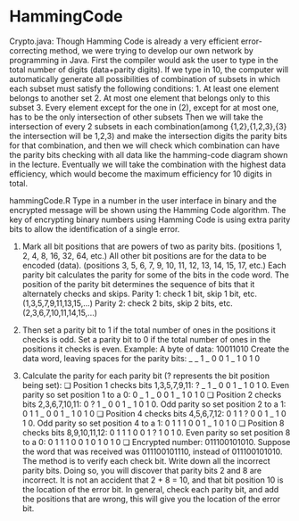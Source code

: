 # HammingCode

Crypto.java:
Though Hamming Code is already a very efficient error-correcting method, we were trying to develop our own network by programming in Java. First the compiler would ask the user to type in the total number of digits (data+parity digits). If we type in 10, the computer will automatically generate all possibilities of combination of subsets in which each subset must satisfy the following conditions:
        1. At least one element belongs to another set
        2. At most one element that belongs only to this subset
        3. Every element except for the one in (2), except for at most
           one, has to be the only intersection of other subsets
Then we will take the intersection of every 2 subsets in each combination(among {1,2},{1,2,3},{3} the intersection will be 1,2,3) and make the intersection digits the parity bits for that combination, and then we will check which combination can have the parity bits checking with all data like the hamming-code diagram shown in the lecture. Eventually we will take the combination with the highest data efficiency, which would become the maximum efficiency for 10 digits in total.

hammingCode.R
Type in a number in the user interface in binary and the encrypted message will be shown using the Hamming Code algorithm. 
The key of encrypting binary numbers using Hamming Code is using extra parity bits to allow the
identification of a single error.
  1. Mark all bit positions that are powers of two as parity bits. (positions 1, 2, 4, 8, 16, 32, 64, etc.)
     All other bit positions are for the data to be encoded (data). (positions 3, 5, 6, 7, 9, 10, 11, 12, 13,
     14, 15, 17, etc.)
     Each parity bit calculates the parity for some of the bits in the code word. The position of the
     parity bit determines the sequence of bits that it alternately checks and skips.
     Parity 1: check 1 bit, skip 1 bit, etc. (1,3,5,7,9,11,13,15,...)
     Parity 2: check 2 bits, skip 2 bits, etc. (2,3,6,7,10,11,14,15,...)

  2. Then set a parity bit to 1 if the total number of ones in the positions it checks is odd. Set a parity
     bit to 0 if the total number of ones in the positions it checks is even.
     Example: A byte of data: 10011010
     Create the data word, leaving spaces for the parity bits: _ _ 1 _ 0 0 1 _ 1 0 1 0
  3. Calculate the parity for each parity bit (? represents the bit position being set):
         ❏ Position 1 checks bits 1,3,5,7,9,11:
            ? _ 1 _ 0 0 1 _ 1 0 1 0. Even parity so set position 1 to a 0: 0 _ 1 _ 0 0 1 _ 1 0 1 0
         ❏ Position 2 checks bits 2,3,6,7,10,11:
            0 ? 1 _ 0 0 1 _ 1 0 1 0. Odd parity so set position 2 to a 1: 0 1 1 _ 0 0 1 _ 1 0 1 0
         ❏ Position 4 checks bits 4,5,6,7,12:
            0 1 1 ? 0 0 1 _ 1 0 1 0. Odd parity so set position 4 to a 1: 0 1 1 1 0 0 1 _ 1 0 1 0
         ❏ Position 8 checks bits 8,9,10,11,12:
            0 1 1 1 0 0 1 ? 1 0 1 0. Even parity so set position 8 to a 0: 0 1 1 1 0 0 1 0 1 0 1 0
         ❏ Encrypted number: 011100101010.
Suppose the word that was received was 011100101110, instead of 011100101010. The method is to
verify each check bit. Write down all the incorrect parity bits. Doing so, you will discover that parity bits
2 and 8 are incorrect. It is not an accident that 2 + 8 = 10, and that bit position 10 is the location of the
error bit. In general, check each parity bit, and add the positions that are wrong, this will give you the location of the error bit.



